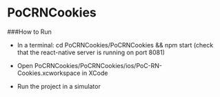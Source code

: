 # PoCRNCookies

###How to Run
- In a terminal: cd PoCRNCookies/PoCRNCookies && npm start
(check that the react-native server is running on port 8081)


- Open PoCRNCookies/PoCRNCookies/ios/PoC-RN-Cookies.xcworkspace in XCode
- Run the project in a simulator
